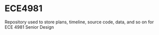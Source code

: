 # ECE4981
Repository used to store plans, timeline, source code, data, and so on for ECE 4981 Senior Design
